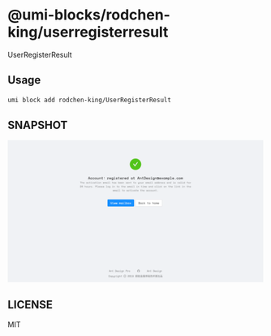 # @umi-blocks/rodchen-king/userregisterresult

UserRegisterResult

## Usage

```sh
umi block add rodchen-king/UserRegisterResult
```

## SNAPSHOT

![SNAPSHOT](./snapshot.png)

## LICENSE

MIT
